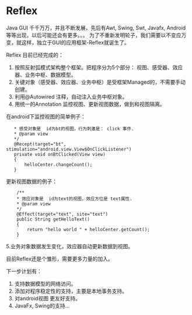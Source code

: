 # Reflex
Java GUI 千千万万，并且不断发展，先后有Awt, Swing, Swt, Javafx, Android等等出现，以后可能还会有更多。。。
为了不重新发明轮子，我们需要以不变应万变，就这样，独立于GUI的应用框架-Reflex就诞生了。


Reflex 目前已经完成的：
 1. 按照反射弧模式架构整个框架。把程序分为5个部分： 视图、感受器、效应器、业务中枢、数据模型。
 2. 关键对象（感受器、效应器、业务中枢）是受框架Managed的，不需要手动创建。
 3. 利用@Autowired 注释，自动注入业务中枢对象。
 4. 用统一的Annotation 监控视图、更新视图数据，做到和视图隔离。
 
 在android下监控视图的简单例子： 
 ```	/**
	* 感受对象是  id为bt的视图，行为刺激是： click 事件.
	* @param view
	*/
	@Recept(target="bt", stimulation="android.view.View$OnClickListener")
	private void onBtClicked(View view)
	{
	    helloCenter.changeCount();
	}
```

 更新视图数据的例子：
``` 
	/**
	* 效应对象是  id为text的视图，效应方位是 text属性.
	* @param view
	*/
	@Effect(target="text", site="text")
	public String getHelloText()
	{
		return "hello world " + helloCenter.getCount();
	}
```

5.业务对象数据发生变化，效应器自动更新数据到视图。


目前Reflex还是个雏形，需要更多力量的加入。

下一步计划有：
 1. 支持数据模型的网络访问。
 2. 添加对程序稳定性的支持，主要是本地事务支持。
 3. 对android视图 更友好支持。
 4. JavaFx, Swing的支持...


